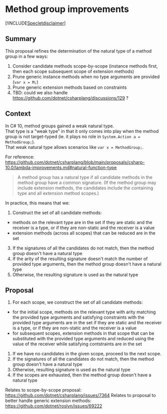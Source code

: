 # Method group improvements

[!INCLUDE[Specletdisclaimer](speclet-disclaimer.md)]

## Summary
[summary]: #summary

This proposal refines the determination of the natural type of a method group in a few ways:
1. Consider candidate methods scope-by-scope (instance methods first, then each scope subsequent scope of extension methods)
2. Prune generic instance methods when no type arguments are provided (`var x = M;`)
3. Prune generic extension methods based on constraints
4. TBD: could we also handle https://github.com/dotnet/csharplang/discussions/129 ?

## Context

In C# 10, method groups gained a weak natural type.  
That type is a "weak type" in that it only comes into play when the method group is not target-typed (ie. it plays no role in `System.Action a = MethodGroup;`).  
That weak natural type allows scenarios like `var x = MethodGroup;`.

For reference:
https://github.com/dotnet/csharplang/blob/main/proposals/csharp-10.0/lambda-improvements.md#natural-function-type

> A method group has a natural type if all candidate methods in the method group have a common signature. (If the method group may include extension methods, the candidates include the containing type and all extension method scopes.)

In practice, this means that we:
1. Construct the set of all candidate methods:
  - methods on the relevant type are in the set if they are static and the receiver is a type, or if they are non-static and the receiver is a value
  - extension methods (across all scopes) that can be reduced are in the set
3. If the signatures of all the candidates do not match, then the method group doesn't have a natural type
4. If the arity of the resulting signature doesn't match the number of provided type arguments, then the method group doesn't have a natural type
5. Otherwise, the resulting signature is used as the natural type

## Proposal

1. For each scope, we construct the set of all candidate methods:
  - for the initial scope, methods on the relevant type with arity matching the provided type arguments and satisfying constraints with the provided type arguments are in the set if they are static and the receiver is a type, or if they are non-static and the receiver is a value
  - for subsequent scopes, extension methods in that scope that can be substituted with the provided type arguments and reduced using the value of the receiver while satisfying contstraints are in the set
  1. If we have no candidates in the given scope, proceed to the next scope.
  2. If the signatures of all the candidates do not match, then the method group doesn't have a natural type
  3. Otherwise, resulting signature is used as the natural type
2. If the scopes are exhausted, then the method group doesn't have a natural type

Relates to scope-by-scope proposal: https://github.com/dotnet/csharplang/issues/7364
Relates to proposal to better handle generic extension methods: https://github.com/dotnet/roslyn/issues/69222
